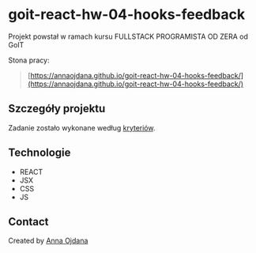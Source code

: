 # goit-react-hw-04-hooks-feedback
Projekt powstał w ramach kursu FULLSTACK PROGRAMISTA OD ZERA od GoIT

Stona pracy:
> [https://annaojdana.github.io/goit-react-hw-04-hooks-feedback/](https://annaojdana.github.io/goit-react-hw-04-hooks-feedback/)

## Szczegóły projektu

Zadanie zostało wykonane według [kryteriów](https://github.com/goitacademy/react-homework/blob/master/hooks/README.pl.md).

## Technologie
- REACT
- JSX
- CSS
- JS

## Contact
Created by [Anna Ojdana](https://pl.linkedin.com/in/anna-ojdana)
